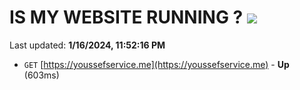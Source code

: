 # IS MY WEBSITE RUNNING ? [![](https://img.shields.io/static/v1?label=Sponsor&message=%E2%9D%A4&logo=GitHub&color=%23fe8e86)](https://github.com/sponsors/<username>)

Last updated: **1/16/2024, 11:52:16 PM**

- `GET` [https://youssefservice.me](https://youssefservice.me) - **Up** (603ms)
